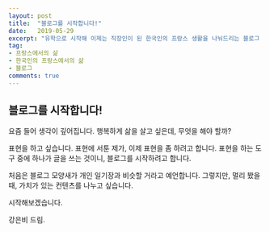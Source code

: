 ```yaml
---
layout: post
title:  "블로그를 시작합니다!"
date:   2019-05-29
excerpt: "유학으로 시작해 이제는 직장인이 된 한국인의 프랑스 생활을 나눠드리는 블로그 시작합니다!"
tag:
- 프랑스에서의 삶
- 한국인의 프랑스에서의 삶
- 블로그
comments: true
---
```


## 블로그를 시작합니다!

요즘 들어 생각이 깊어집니다.
행복하게 삶을 살고 싶은데, 무엇을 해야 할까?

표현을 하고 싶습니다.
표현에 서툰 제가, 이제 표현을 좀 하려고 합니다.
표현을 하는 도구 중에 하나가 글을 쓰는 것이니, 블로그를 시작하려고 합니다.

처음은 블로그 모양새가 개인 일기장과 비슷할 거라고 예언합니다.
그렇지만, 멀리 봤을 때, 가치가 있는 컨텐츠를 나누고 싶습니다.

시작해보겠습니다.

강은비 드림.
